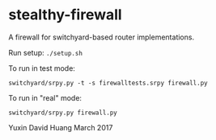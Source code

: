stealthy-firewall
================

A firewall for switchyard-based router implementations.

Run setup: `./setup.sh`

To run in test mode:

    switchyard/srpy.py -t -s firewalltests.srpy firewall.py

To run in "real" mode:

    switchyard/srpy.py firewall.py

Yuxin David Huang
March 2017
